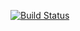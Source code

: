 [![Build Status](https://travis-ci.org/yangasahi/CircleProgressBar.svg?branch=master)](https://travis-ci.org/yangasahi/CircleProgressBar)